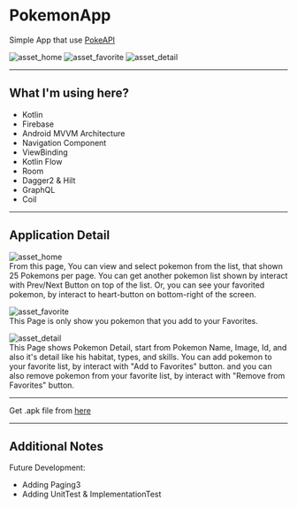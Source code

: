 # PokemonApp

Simple App that use [PokeAPI](https://pokeapi.co/)


![asset_home](https://i.ibb.co/wL5pwW1/pokemonapp-home.png) 
![asset_favorite](https://i.ibb.co/Vx3tnVB/pokemonapp-favorite.png)
![asset_detail](https://i.ibb.co/CKJmKRr/pokemonapp-detail.png)

---
## What I'm using here?
- Kotlin
- Firebase 
- Android MVVM Architecture
- Navigation Component
- ViewBinding
- Kotlin Flow
- Room
- Dagger2 & Hilt
- GraphQL
- Coil

---
## Application Detail

![asset_home](https://i.ibb.co/wL5pwW1/pokemonapp-home.png) <br/>
From this page, You can view and select pokemon from the list, that shown 25 Pokemons per page. 
You can get another pokemon list shown by interact with Prev/Next Button on top of the list.
Or, you can see your favorited pokemon, by interact to heart-button on bottom-right of the screen.

![asset_favorite](https://i.ibb.co/Vx3tnVB/pokemonapp-favorite.png) <br/>
This Page is only show you pokemon that you add to your Favorites.

![asset_detail](https://i.ibb.co/CKJmKRr/pokemonapp-detail.png) <br/>
This Page shows Pokemon Detail, start from Pokemon Name, Image, Id, 
and also it's detail like his habitat, types, and skills.
You can add pokemon to your favorite list, by interact with "Add to Favorites" button.
and you can also remove pokemon from your favorite list, by interact with "Remove from Favorites" button.

---
Get .apk file from [here](https://drive.google.com/file/d/10z24JoqAZaUVdpvvXiA6FdU57fCDnY3B/view?usp=sharing)

---
## Additional Notes

Future Development:
- Adding Paging3
- Adding UnitTest & ImplementationTest
